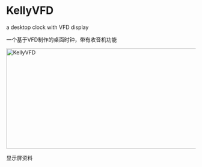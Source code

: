 # KellyVFD
a desktop clock with VFD display

一个基于VFD制作的桌面时钟，带有收音机功能


<img width="564" height="266" alt="KellyVFD" src="https://github.com/user-attachments/assets/d56af527-3707-41a5-9e57-d483a8f3d598" />

显示屏资料

